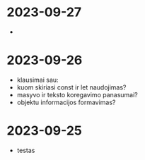 # 2023-09-27
- 
# 2023-09-26
- klausimai sau:
- kuom skiriasi const ir let naudojimas?
- masyvo ir teksto koregavimo panasumai?
- objektu informacijos formavimas?

# 2023-09-25
- testas
